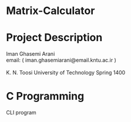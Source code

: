 
# Matrix-Calculator

# Project Description
<p> Iman Ghasemi Arani <br>
    email: ( iman.ghasemiarani@email.kntu.ac.ir ) <br> <br>
    K. N. Toosi University of Technology Spring 1400 <br>
</p> 

# C Programming
<p> CLI program</p>


